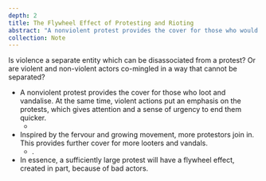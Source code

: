 ```yaml
---
depth: 2
title: The Flywheel Effect of Protesting and Rioting
abstract: "A nonviolent protest provides the cover for those who would loot and vandalise. At the same time, violent actions put an emphasis on the protests, which give a sense of urgency to end them quicker. This brings in more nonviolent protestors inspired by the fervour and growing movement. Which in turn provides cover for more looters and vandals. In essence, a sufficiently large protest will have a flywheel effect, created in part, because of bad actors."
collection: Note
---
```

Is violence a separate entity which can be disassociated from a protest? Or are violent and non-violent actors co-mingled in a way that cannot be separated?

- A nonviolent protest provides the cover for those who loot and vandalise. At the same time, violent actions put an emphasis on the protests, which gives attention and a sense of urgency to end them quicker.
  - <inter-link href="attention-is-the-best-asset-today"></inter-link>
- Inspired by the fervour and growing movement, more protestors join in. This provides further cover for more looters and vandals.
  - <inter-link href="be-wary-of-the-late-majority-and-laggards"></inter-link>.
- In essence, a sufficiently large protest will have a flywheel effect, created in part, because of bad actors.

